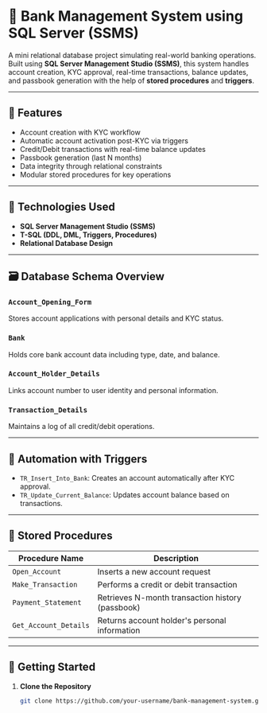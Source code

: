 # 🏦 Bank Management System using SQL Server (SSMS)

A mini relational database project simulating real-world banking operations. Built using **SQL Server Management Studio (SSMS)**, this system handles account creation, KYC approval, real-time transactions, balance updates, and passbook generation with the help of **stored procedures** and **triggers**.

---

## 📌 Features

-  Account creation with KYC workflow
-  Automatic account activation post-KYC via triggers
-  Credit/Debit transactions with real-time balance updates
-  Passbook generation (last N months)
-  Data integrity through relational constraints
-  Modular stored procedures for key operations

---

## 🧰 Technologies Used

- **SQL Server Management Studio (SSMS)**
- **T-SQL (DDL, DML, Triggers, Procedures)**
- **Relational Database Design**

---

## 🗃️ Database Schema Overview

### `Account_Opening_Form`
Stores account applications with personal details and KYC status.

### `Bank`
Holds core bank account data including type, date, and balance.

### `Account_Holder_Details`
Links account number to user identity and personal information.

### `Transaction_Details`
Maintains a log of all credit/debit operations.

---

## 🔁 Automation with Triggers

- `TR_Insert_Into_Bank`: Creates an account automatically after KYC approval.
- `TR_Update_Current_Balance`: Updates account balance based on transactions.

---

## 🧪 Stored Procedures

| Procedure Name       | Description                                      |
|----------------------|--------------------------------------------------|
| `Open_Account`        | Inserts a new account request                    |
| `Make_Transaction`    | Performs a credit or debit transaction           |
| `Payment_Statement`   | Retrieves N-month transaction history (passbook) |
| `Get_Account_Details` | Returns account holder's personal information    |

---

## 🚀 Getting Started

1. **Clone the Repository**
   ```bash
   git clone https://github.com/your-username/bank-management-system.git
